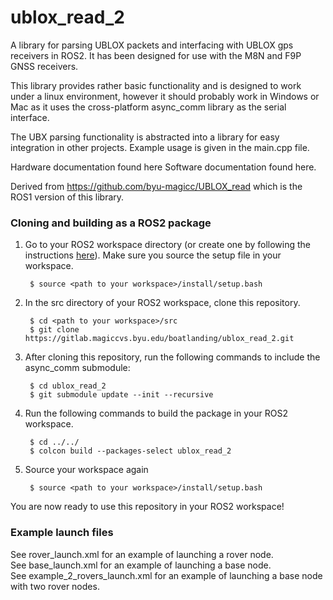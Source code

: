 # ublox_read_2
A library for parsing UBLOX packets and interfacing with UBLOX gps receivers in ROS2. It has been designed for use with the M8N and F9P GNSS receivers.

This library provides rather basic functionality and is designed to work under a linux environment, however it should probably work in Windows or Mac as it uses the cross-platform async_comm library as the serial interface.

The UBX parsing functionality is abstracted into a library for easy integration in other projects. Example usage is given in the main.cpp file.

Hardware documentation found here Software documentation found here.

Derived from https://github.com/byu-magicc/UBLOX_read which is the ROS1 version of this library.

### Cloning and building as a ROS2 package

1. Go to your ROS2 workspace directory (or create one by following the instructions [here](https://docs.ros.org/en/foxy/Tutorials/Beginner-Client-Libraries/Creating-A-Workspace/Creating-A-Workspace.html)). Make sure you source the setup file in your workspace.

        $ source <path to your workspace>/install/setup.bash

2. In the src directory of your ROS2 workspace, clone this repository.
   
        $ cd <path to your workspace>/src
        $ git clone https://gitlab.magiccvs.byu.edu/boatlanding/ublox_read_2.git

3. After cloning this repository, run the following commands to include the async_comm submodule:

        $ cd ublox_read_2
        $ git submodule update --init --recursive

4. Run the following commands to build the package in your ROS2 workspace.

        $ cd ../../
        $ colcon build --packages-select ublox_read_2

5. Source your workspace again

        $ source <path to your workspace>/install/setup.bash

You are now ready to use this repository in your ROS2 workspace!

### Example launch files

See rover_launch.xml for an example of launching a rover node.\
See base_launch.xml for an example of launching a base node.\
See example_2_rovers_launch.xml for an example of launching a base node with two rover nodes.

